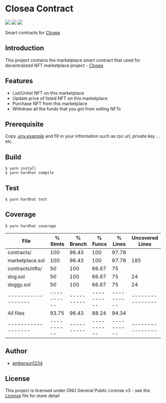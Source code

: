 # Closea Contract
![](https://github.com/ambersun1234/closea-contract/actions/workflows/lint.yaml/badge.svg)
![](https://github.com/ambersun1234/closea-contract/actions/workflows/unitTest.yaml/badge.svg)
![](https://img.shields.io/github/license/ambersun1234/closea-contract)

Smart contracts for [Closea](https://github.com/ambersun1234/closea)

## Introduction
This project contains the marketplace smart contract that used for decentralized NFT marketplace project - [Closea](https://github.com/ambersun1234/closea)

## Features
+ List/Unlist NFT on this marketplace
+ Update price of listed NFT on this marketplace
+ Purchase NFT from this marketplace
+ Withdraw all the funds that you got from selling NFTs

## Prerequisite
Copy [.env.example](./.env.example) and fill in your information such as rpc url, private key ... etc.

## Build
```shell
$ yarn install
$ yarn hardhat compile
```

## Test
```shell
$ yarn hardhat test
```

## Coverage
```shell
$ yarn hardhat coverage
```

File              |  % Stmts | % Branch |  % Funcs |  % Lines |Uncovered Lines |
------------------|----------|----------|----------|----------|----------------|
 contracts/       |      100 |    96.43 |      100 |    97.78 |                |
  marketplace.sol |      100 |    96.43 |      100 |    97.78 |            185 |
 contracts/nfts/  |       50 |      100 |    66.67 |       75 |                |
  dog.sol         |       50 |      100 |    66.67 |       75 |             24 |
  doggy.sol       |       50 |      100 |    66.67 |       75 |             24 |
------------------|----------|----------|----------|----------|----------------|
All files         |    93.75 |    96.43 |    88.24 |    94.34 |                |
------------------|----------|----------|----------|----------|----------------|

## Author
+ [ambersun1234](https://github.com/ambersun1234)

## License
This project is licensed under GNU General Public License v3 - see the [License](./LICENSE) file for more detail